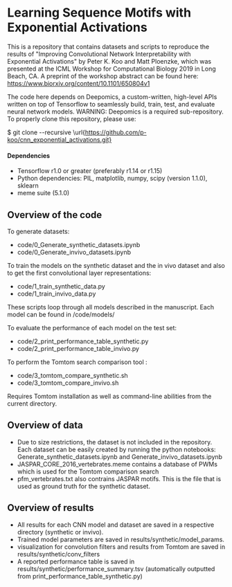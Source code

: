 # Learning Sequence Motifs with Exponential Activations

This is a repository that contains datasets and scripts to reproduce the results of "Improving Convolutional Network Interpretability with Exponential Activations" by Peter K. Koo and Matt Ploenzke, which was presented at the ICML Workshop for Computational Biology 2019 in Long Beach, CA. A preprint of the workshop abstract can be found here: https://www.biorxiv.org/content/10.1101/650804v1


The code here depends on Deepomics, a custom-written, high-level APIs written on top of Tensorflow to seamlessly build, train, test, and evaluate neural network models.  WARNING: Deepomics is a required sub-repository.  To properly clone this repository, please use: 

$ git clone --recursive \url{https://github.com/p-koo/cnn_exponential_activations.git}

#### Dependencies
* Tensorflow r1.0 or greater (preferably r1.14 or r1.15)
* Python dependencies: PIL, matplotlib, numpy, scipy (version 1.1.0), sklearn
* meme suite (5.1.0)

## Overview of the code

To generate datasets:
* code/0_Generate_synthetic_datasets.ipynb
* code/0_Generate_invivo_datasets.ipynb


To train the models on the synthetic dataset and the in vivo dataset and also to get the first convolutional layer representations: 
* code/1_train_synthetic_data.py 
* code/1_train_invivo_data.py 

These scripts loop through all models described in the manuscript.  Each model can be found in /code/models/

To evaluate the performance of each model on the test set: 
* code/2_print_performance_table_synthetic.py 
* code/2_print_performance_table_invivo.py 


To perform the Tomtom search comparison tool :
* code/3_tomtom_compare_synthetic.sh  
* code/3_tomtom_compare_invivo.sh  

Requires Tomtom installation as well as command-line abilities from the current directory.


## Overview of data

* Due to size restrictions, the dataset is not included in the repository.  Each dataset can be easily created by running the python notebooks: Generate_synthetic_datasets.ipynb and Generate_invivo_datasets.ipynb
* JASPAR_CORE_2016_vertebrates.meme contains a database of PWMs which is used for the Tomtom comparison search
* pfm_vertebrates.txt also contrains JASPAR motifs. This is the file that is used as ground truth for the synthetic dataset.

## Overview of results

* All results for each CNN model and dataset are saved in a respective directory (synthetic or invivo). 
* Trained model parameters are saved in results/synthetic/model_params.  
* visualization for convolution filters and results from Tomtom are saved in results/synthetic/conv_filters
* A reported performance table is saved in results/synthetic/performance_summary.tsv (automatically outputted from print_performance_table_synthetic.py)


